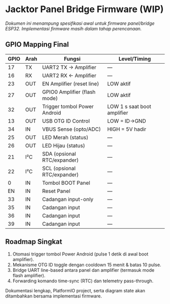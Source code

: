 # Jacktor Panel Bridge Firmware (WIP)

_Dokumen ini menampung spesifikasi awal untuk firmware panel/bridge ESP32. Implementasi firmware masih dalam tahap perencanaan._

## GPIO Mapping Final

| GPIO | Arah | Fungsi | Level/Timing |
|------|------|--------|--------------|
| 17   | TX   | UART2 TX → Amplifier | — |
| 16   | RX   | UART2 RX ← Amplifier | — |
| 23   | OUT  | EN Amplifier (reset line) | LOW aktif |
| 27   | OUT  | GPIO0 Amplifier (flash mode) | LOW aktif |
| 32   | OUT  | Trigger tombol Power Android | LOW 1 s saat boot amplifier |
| 13   | OUT  | USB OTG ID Control | LOW = ID→GND |
| 34   | IN   | VBUS Sense (opto/ADC) | HIGH = 5V hadir |
| 25   | OUT  | LED Merah (status) | — |
| 26   | OUT  | LED Hijau (status) | — |
| 21   | I²C  | SDA (opsional RTC/expander) | — |
| 22   | I²C  | SCL (opsional RTC/expander) | — |
| 0    | IN   | Tombol BOOT Panel | — |
| EN   | IN   | Reset Panel | — |
| 33   | IN   | Cadangan input-only | — |
| 35   | IN   | Cadangan input | — |
| 36   | IN   | Cadangan input | — |
| 39   | IN   | Cadangan input | — |

## Roadmap Singkat

1. Otomasi trigger tombol Power Android (pulse 1 detik di awal boot amplifier).
2. Mekanisme OTG ID toggle dengan cooldown 15 menit & batas 10 pulse.
3. Bridge UART line-based antara panel dan amplifier (termasuk mode flash amplifier).
4. Forwarding komando time-sync (RTC) dan telemetry pass-through.

Dokumentasi lengkap, PlatformIO project, serta diagram state akan ditambahkan bersama implementasi firmware.
